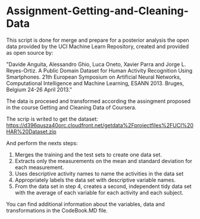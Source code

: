 # Assignment-Getting-and-Cleaning-Data

This script is done for merge and prepare for a posterior analysis the open data provided by the UCI Machine Learn Repository, created and provided as open source by:

"Davide Anguita, Alessandro Ghio, Luca Oneto, Xavier Parra and Jorge L. Reyes-Ortiz. A Public Domain Dataset for Human Activity Recognition Using Smartphones. 21th European Symposium on Artificial Neural Networks, Computational Intelligence and Machine Learning, ESANN 2013. Bruges, Belgium 24-26 April 2013."

The data is procesed and transformed according the assingment proposed in the course Getting and Cleaning Data of Coursera.

The scrip is writed to get the dataset: 
https://d396qusza40orc.cloudfront.net/getdata%2Fprojectfiles%2FUCI%20HAR%20Dataset.zip 

And perform the nexts steps: 
1. Merges the training and the test sets to create one data set.
2. Extracts only the measurements on the mean and standard deviation for each measurement. 
3. Uses descriptive activity names to name the activities in the data set
4. Appropriately labels the data set with descriptive variable names. 
5. From the data set in step 4, creates a second, independent tidy data set with the average of each variable for each activity    and each subject.

You can find additional information about the variables, data and transformations in the CodeBook.MD file.
